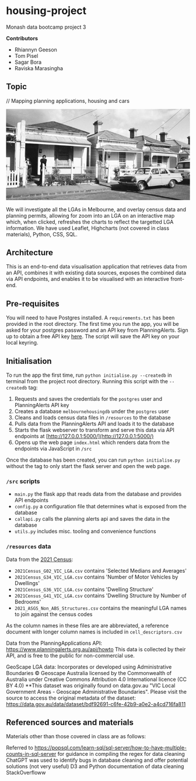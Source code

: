 # housing-project

Monash data bootcamp project 3

**Contributors**

- Rhiannyn Geeson
- Tom Pisel
- Sagar Bora
- Raviska Marasingha

## Topic 

// Mapping planning applications, housing and cars

![](img/header.jpg)


We will investigate all the LGAs in Melbourne, and overlay census data and planning permits, allowing for zoom into an LGA on an interactive map which, when clicked, refreshes the charts to reflect the targetted LGA information.
We have used Leaflet, Highcharts (not covered in class materials), Python, CSS, SQL.


## Architecture

This is an end-to-end data visualisation application that retrieves data from an API, combines it with existing data sources, exposes the combined data via API endpoints, and enables it to be visualised with an interactive front-end.


## Pre-requisites

You will need to have Postgres installed. A `requirements.txt` has been provided in the root directory. The first time you run the app, you will be asked for your postgres password and an API key from PlanningAlerts. Sign up to obtain a free API key [here](https://www.planningalerts.org.au/api/howto). The script will save the API key on your local keyring.



## Initialisation

To run the app the first time, run `python initialise.py --createdb` in terminal from the project root directory. Running this script with the `--createdb` tag:

1. Requests and saves the credentials for the `postgres` user and PlanningAlerts API key
2. Creates a database `melbournehousingdb` under the `postgres` user
3. Cleans and loads census data files in `/resources` to the database
4. Pulls data from the PlanningAlerts API and loads it to the database
5. Starts the flask webserver to transform and serve this data via API endpoints at [http://127.0.0.1:5000/](http://127.0.0.1:5000/)
6. Opens up the web page `index.html` which renders data from the endpoints via JavaScript in `/src`

Once the database has been created, you can run `python initialise.py` without the tag to only start the flask server and open the web page.

### `/src` scripts

- `main.py` the flask app that reads data from the database and provides API endpoints
- `config.py` a configuration file that determines what is exposed from the database
- `callapi.py` calls the planning alerts api and saves the data in the database
- `utils.py` includes misc. tooling and convenience functions


### `/resources` data

Data from the [2021 Census](https://www.abs.gov.au/census/find-census-data/datapacks?release=2021&product=GCP&geography=LGA&header=S):

- `2021Census_G02_VIC_LGA.csv` contains 'Selected Medians and Averages'
- `2021Census_G34_VIC_LGA.csv` contains 'Number of Motor Vehicles by Dwellings'
- `2021Census_G36_VIC_LGA.csv` contains 'Dwelling Structure'
- `2021Census_G41_VIC_LGA.csv` contains 'Dwelling Structure by Number of Bedrooms'
- `2021_ASGS_Non_ABS_Structures.csv` contains the meaningful LGA names to join against the census codes

As the column names in these files are are abbreviated, a reference document with longer column names is included in `cell_descriptors.csv`

Data from the PlanningApplications API: https://www.planningalerts.org.au/api/howto
This data is collected by their API, and is free to the public for non-commercial use.

GeoScape LGA data: Incorporates or developed using Administrative Boundaries © Geoscape Australia licensed by the Commonwealth of Australia under Creative Commons Attribution 4.0 International licence (CC BY 4.0)
**This dataset was originally found on data.gov.au "VIC Local Government Areas - Geoscape Administrative Boundaries". Please visit the source to access the original metadata of the dataset:
https://data.gov.au/data/dataset/bdf92691-c6fe-42b9-a0e2-a4cd716fa811


## Referenced sources and materials

Materials other than those covered in class are as follows:

Referred to https://popsql.com/learn-sql/sql-server/how-to-have-multiple-counts-in-sql-server for guidance in compiling the regex for data cleaning
ChatGPT was used to identify bugs in database cleaning and offer potential solutions (not very useful)
D3 and Python documentation of data cleaning
StackOverfloww



